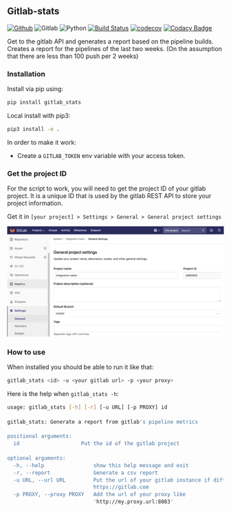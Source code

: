 ## Gitlab-stats

[![Github](https://img.shields.io/badge/github-gitlab_stats-blue.svg)](https://github.com/Sylhare/gitlab_stats)
![Gitlab](https://img.shields.io/badge/gitlab_api-v4-orange.svg) 
![Python](https://img.shields.io/badge/python-3.6.x-yellow.svg) 
[![Build Status](https://travis-ci.org/Sylhare/gitlab_stats.svg?branch=master)](https://travis-ci.org/Sylhare/gitlab_stats)
[![codecov](https://codecov.io/gh/Sylhare/gitlab_stats/branch/master/graph/badge.svg)](https://codecov.io/gh/Sylhare/gitlab_stats)
[![Codacy Badge](https://api.codacy.com/project/badge/Grade/d31f29a89e4f4c929b945d931ba1db26)](https://www.codacy.com/app/Sylhare/gitlab_stats?utm_source=github.com&amp;utm_medium=referral&amp;utm_content=Sylhare/gitlab_stats&amp;utm_campaign=Badge_Grade)

Get to the gitlab API and generates a report based on the pipeline builds.
Creates a report for the pipelines of the last two weeks. 
(On the assumption that there are less than 100 push per 2 weeks)

### Installation

Install via pip using:

```bash
pip install gitlab_stats
```

Local install with pip3:
```bash
pip3 install -e .   
```

In order to make it work:

- Create a `GITLAB_TOKEN` env variable with your access token.

### Get the project ID

For the script to work, you will need to get the project ID of your gitlab project.
It is a unique ID that is used by the gitlab REST API to store your project information.

Get it in `[your project] > Settings > General > General project settings`

![](../screenshot.png)

### How to use

When installed you should be able to run it like that:

```bash
gitlab_stats <id> -u <your gitlab url> -p <your proxy>
```

Here is the help when `gitlab_stats -h`:

```bash
usage: gitlab_stats [-h] [-r] [-u URL] [-p PROXY] id

gitlab_stats: Generate a report from gitlab's pipeline metrics

positional arguments:
  id                    Put the id of the gitlab project

optional arguments:
  -h, --help                show this help message and exit
  -r, --report              Generate a csv report
  -u URL, --url URL         Put the url of your gitlab instance if different from
                            https://gitlab.com
  -p PROXY, --proxy PROXY   Add the url of your proxy like
                            'http://my.proxy.url:8083'
```


